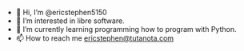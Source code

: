 - 👋 Hi, I’m @ericstephen5150
- 👀 I’m interested in libre software.
- 🌱 I’m currently learning programming how to program with Python.
- 📫 How to reach me ericstephen@tutanota.com

<!---
ericstephen5150/ericstephen5150 is a ✨ special ✨ repository because its `README.md` (this file) appears on your GitHub profile.
You can click the Preview link to take a look at your changes.
--->
